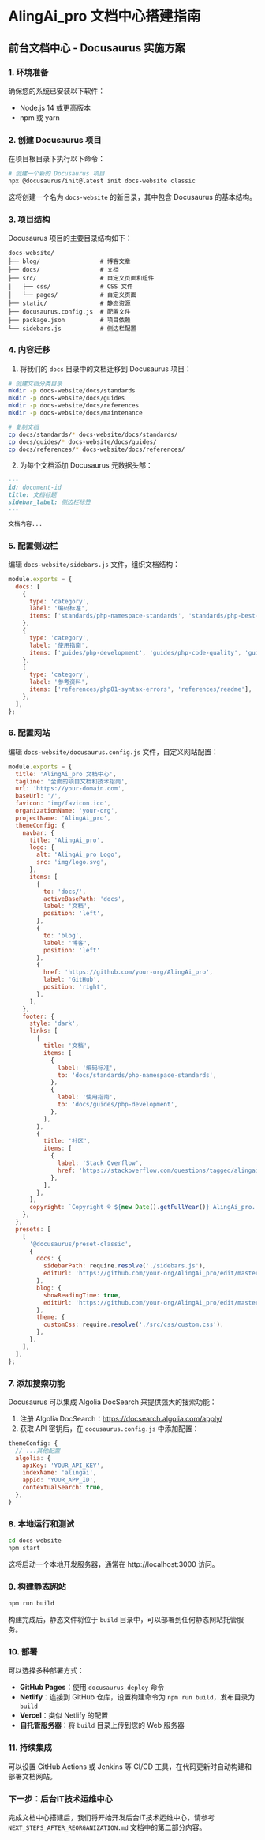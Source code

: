 # AlingAi_pro 文档中心搭建指南

## 前台文档中心 - Docusaurus 实施方案

### 1. 环境准备

确保您的系统已安装以下软件：

- Node.js 14 或更高版本
- npm 或 yarn

### 2. 创建 Docusaurus 项目

在项目根目录下执行以下命令：

```bash
# 创建一个新的 Docusaurus 项目
npx @docusaurus/init@latest init docs-website classic
```

这将创建一个名为 `docs-website` 的新目录，其中包含 Docusaurus 的基本结构。

### 3. 项目结构

Docusaurus 项目的主要目录结构如下：

```
docs-website/
├── blog/                 # 博客文章
├── docs/                 # 文档
├── src/                  # 自定义页面和组件
│   ├── css/              # CSS 文件
│   └── pages/            # 自定义页面
├── static/               # 静态资源
├── docusaurus.config.js  # 配置文件
├── package.json          # 项目依赖
└── sidebars.js           # 侧边栏配置
```

### 4. 内容迁移

1. 将我们的 `docs` 目录中的文档迁移到 Docusaurus 项目：

```bash
# 创建文档分类目录
mkdir -p docs-website/docs/standards
mkdir -p docs-website/docs/guides
mkdir -p docs-website/docs/references
mkdir -p docs-website/docs/maintenance

# 复制文档
cp docs/standards/* docs-website/docs/standards/
cp docs/guides/* docs-website/docs/guides/
cp docs/references/* docs-website/docs/references/
```

2. 为每个文档添加 Docusaurus 元数据头部：

```markdown
---
id: document-id
title: 文档标题
sidebar_label: 侧边栏标签
---

文档内容...
```

### 5. 配置侧边栏

编辑 `docs-website/sidebars.js` 文件，组织文档结构：

```javascript
module.exports = {
  docs: [
    {
      type: 'category',
      label: '编码标准',
      items: ['standards/php-namespace-standards', 'standards/php-best-practices', 'standards/chinese-encoding'],
    },
    {
      type: 'category',
      label: '使用指南',
      items: ['guides/php-development', 'guides/php-code-quality', 'guides/php-maintenance', 'guides/php-error-fix'],
    },
    {
      type: 'category',
      label: '参考资料',
      items: ['references/php81-syntax-errors', 'references/readme'],
    },
  ],
};
```

### 6. 配置网站

编辑 `docs-website/docusaurus.config.js` 文件，自定义网站配置：

```javascript
module.exports = {
  title: 'AlingAi_pro 文档中心',
  tagline: '全面的项目文档和技术指南',
  url: 'https://your-domain.com',
  baseUrl: '/',
  favicon: 'img/favicon.ico',
  organizationName: 'your-org',
  projectName: 'AlingAi_pro',
  themeConfig: {
    navbar: {
      title: 'AlingAi_pro',
      logo: {
        alt: 'AlingAi_pro Logo',
        src: 'img/logo.svg',
      },
      items: [
        {
          to: 'docs/',
          activeBasePath: 'docs',
          label: '文档',
          position: 'left',
        },
        {
          to: 'blog',
          label: '博客',
          position: 'left'
        },
        {
          href: 'https://github.com/your-org/AlingAi_pro',
          label: 'GitHub',
          position: 'right',
        },
      ],
    },
    footer: {
      style: 'dark',
      links: [
        {
          title: '文档',
          items: [
            {
              label: '编码标准',
              to: 'docs/standards/php-namespace-standards',
            },
            {
              label: '使用指南',
              to: 'docs/guides/php-development',
            },
          ],
        },
        {
          title: '社区',
          items: [
            {
              label: 'Stack Overflow',
              href: 'https://stackoverflow.com/questions/tagged/alingai',
            },
          ],
        },
      ],
      copyright: `Copyright © ${new Date().getFullYear()} AlingAi_pro. Built with Docusaurus.`,
    },
  },
  presets: [
    [
      '@docusaurus/preset-classic',
      {
        docs: {
          sidebarPath: require.resolve('./sidebars.js'),
          editUrl: 'https://github.com/your-org/AlingAi_pro/edit/master/docs-website/',
        },
        blog: {
          showReadingTime: true,
          editUrl: 'https://github.com/your-org/AlingAi_pro/edit/master/docs-website/blog/',
        },
        theme: {
          customCss: require.resolve('./src/css/custom.css'),
        },
      },
    ],
  ],
};
```

### 7. 添加搜索功能

Docusaurus 可以集成 Algolia DocSearch 来提供强大的搜索功能：

1. 注册 Algolia DocSearch：https://docsearch.algolia.com/apply/
2. 获取 API 密钥后，在 `docusaurus.config.js` 中添加配置：

```javascript
themeConfig: {
  // ...其他配置
  algolia: {
    apiKey: 'YOUR_API_KEY',
    indexName: 'alingai',
    appId: 'YOUR_APP_ID',
    contextualSearch: true,
  },
}
```

### 8. 本地运行和测试

```bash
cd docs-website
npm start
```

这将启动一个本地开发服务器，通常在 http://localhost:3000 访问。

### 9. 构建静态网站

```bash
npm run build
```

构建完成后，静态文件将位于 `build` 目录中，可以部署到任何静态网站托管服务。

### 10. 部署

可以选择多种部署方式：

- **GitHub Pages**：使用 `docusaurus deploy` 命令
- **Netlify**：连接到 GitHub 仓库，设置构建命令为 `npm run build`，发布目录为 `build`
- **Vercel**：类似 Netlify 的配置
- **自托管服务器**：将 `build` 目录上传到您的 Web 服务器

### 11. 持续集成

可以设置 GitHub Actions 或 Jenkins 等 CI/CD 工具，在代码更新时自动构建和部署文档网站。

### 下一步：后台IT技术运维中心

完成文档中心搭建后，我们将开始开发后台IT技术运维中心，请参考 `NEXT_STEPS_AFTER_REORGANIZATION.md` 文档中的第二部分内容。 